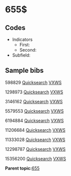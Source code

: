# 655$

## Codes

-   Indicators
    -   First:
    -   Second:
-   Subfield:

## Sample bibs

598829 [Quicksearch](https://search.library.yale.edu/catalog/598829) [VXWS](http://prodorbis.library.yale.edu:7014/vxws/GetHoldingsService?bibId=598829)

1298973 [Quicksearch](https://search.library.yale.edu/catalog/1298973) [VXWS](http://prodorbis.library.yale.edu:7014/vxws/GetHoldingsService?bibId=1298973)

3146162 [Quicksearch](https://search.library.yale.edu/catalog/3146162) [VXWS](http://prodorbis.library.yale.edu:7014/vxws/GetHoldingsService?bibId=3146162)

5579553 [Quicksearch](https://search.library.yale.edu/catalog/5579553) [VXWS](http://prodorbis.library.yale.edu:7014/vxws/GetHoldingsService?bibId=5579553)

6194884 [Quicksearch](https://search.library.yale.edu/catalog/6194884) [VXWS](http://prodorbis.library.yale.edu:7014/vxws/GetHoldingsService?bibId=6194884)

11206684 [Quicksearch](https://search.library.yale.edu/catalog/11206684) [VXWS](http://prodorbis.library.yale.edu:7014/vxws/GetHoldingsService?bibId=11206684)

11333028 [Quicksearch](https://search.library.yale.edu/catalog/11333028) [VXWS](http://prodorbis.library.yale.edu:7014/vxws/GetHoldingsService?bibId=11333028)

12298787 [Quicksearch](https://search.library.yale.edu/catalog/12298787) [VXWS](http://prodorbis.library.yale.edu:7014/vxws/GetHoldingsService?bibId=12298787)

15356200 [Quicksearch](https://search.library.yale.edu/catalog/15356200) [VXWS](http://prodorbis.library.yale.edu:7014/vxws/GetHoldingsService?bibId=15356200)

**Parent topic:**[655](../../tags/655/655.md)

